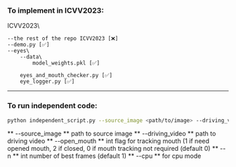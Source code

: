 ### To implement in ICVV2023:
ICVV2023\
    
    --the rest of the repo ICVV2023 [❌] 
    --demo.py [✅]
    --eyes\
        --data\
            model_weights.pkl [✅]

        eyes_and_mouth_checker.py [✅]
        eye_logger.py [✅] 

---

### To run independent code: 
```bash
python independent_script.py --source_image <path/to/image> --driving_video <path/to/video> --open_mouth 1 --n 100 --cpu
```

** --source_image ** path to source image
** --driving_video ** path to driving video
** --open_mouth ** int flag for tracking mouth (1 if need opened mouth, 2 if closed, 0 if mouth tracking not required (default 0)
** --n ** int number of best frames (default 1)
** --cpu ** for cpu mode